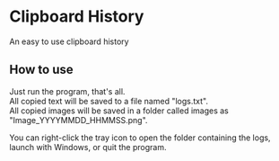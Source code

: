 # Clipboard History
 An easy to use clipboard history

## How to use
Just run the program, that's all.  
All copied text will be saved to a file named "logs.txt".  
All copied images will be saved in a folder called images as "Image_YYYYMMDD_HHMMSS.png".    

You can right-click the tray icon to open the folder containing the logs, launch with Windows, or quit the program.